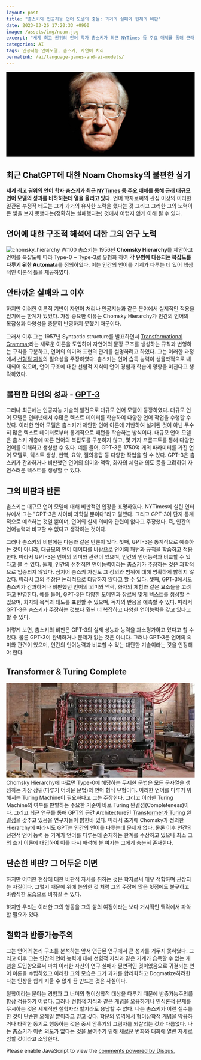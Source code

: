 ```yaml
---
layout: post
title: "촘스키와 인공지능 언어 모델의 충돌: 과거의 실패와 현재의 비판"
date: 2023-03-26 17:20:33 +0900
image: /assets/img/noam.jpg
excerpt: "세계 최고 권위의 언어 학자 촘스키가 최근 NYTimes 등 주요 매체를 통해 근래 대규모 언어 모델의 성과를 비하하는데 열을 올리고 있다."
categories: AI
tags: 인공지능 언어모델, 촘스키, 자연어 처리
permalink: /ai/language-games-and-ai-models/
---
```


![noam w:100](/assets/img/noam.jpg)

## 최근 ChatGPT에 대한 Noam Chomsky의 불편한 심기

**세계 최고 권위의 언어 학자 촘스키가 최근 [NYTimes 등 주요 매체](https://www.nytimes.com/2023/03/08/opinion/noam-chomsky-chatgpt-ai.html)를 통해 근래 대규모 언어 모델의 성과를 비하하는데 열을 올리고 있다.** 언어 학자로써의 관심 이상의 이러한 일관된 부정적 태도는 그가 과거의 유사한 노력을 했다는 것 그리고 그러한 그의 노력이 큰 빛을 보지 못했다는(정확히는 실패했다는) 것에서 어렵지 않게 이해 될 수 있다.

## 언어에 대한 구조적 해석에 대한 그의 연구 노력

![chomsky_hierarchy W:100](/assets/img/Comsky-1.png)
촘스키는 1956년 **Chomsky Hierarchy**를 제안하고 언어를 복잡도에 따라 Type-0 ~ Type-3로 유형화 하여 **각 유형에 대응되는 복잡도를 다루기 위한 Automata**를 정의하였다. 이는 인간의 언어를 기계가 다루는 데 있어 핵심적인 이론적 틀을 제공하였다.

## 안타까운 실패와 그 이후

하지만 이러한 이론적 기반이 자연어 처리나 인공지능과 같은 분야에서 실제적인 적용을 얻기에는 한계가 있었다. 가장 중요한 이유는 Chomsky Hierarchy가 인간의 언어의 복잡성과 다양성을 충분히 반영하지 못했기 때문이다.

그래서 이후 그는 1957년 Syntactic structure를 발표하면서 [Transformational Grammar](https://en.wikipedia.org/wiki/Transformational_grammar)라는 새로운 이론을 도입하며 자연어의 문장 구조를 생성하는 규칙과 변형하는 규칙을 구분하고, 언어의 의미와 표현의 관계를 설명하려고 하였다. 그는 이러한 과정에서 [선험적 지식](https://en.wikipedia.org/wiki/Transformational_grammar#Innate_linguistic_knowledge)의 필요성을 주장하였다. 촘스키는 언어 습득 능력이 생물학적으로 내재되어 있으며, 언어 구조에 대한 선험적 지식이 언어 경험과 학습에 영향을 미친다고 생각하였다.

## 불편한 타인의 성과 - [GPT-3](https://github.com/openai/gpt-3)

그러나 최근에는 인공지능 기술의 발전으로 대규모 언어 모델이 등장하였다. 대규모 언어 모델은 인터넷에서 수많은 텍스트 데이터를 학습하여 다양한 언어 작업을 수행할 수 있다. 이러한 언어 모델은 촘스키가 제안한 언어 이론에 기반하여 설계된 것이 아닌 무수히 많은 텍스트 데이터로부터 통계적으로 패턴을 학습하는 방식이다. 대규모 언어 모델은 촘스키 계층에 따른 언어의 복잡도를 구분하지 않고, 몇 가지 프롬프트를 통해 다양한 언어를 이해하고 생성할 수 있다. 예를 들어, GPT-3은 1750억 개의 파라미터를 가진 언어 모델로, 텍스트 생성, 번역, 요약, 질의응답 등 다양한 작업을 할 수 있다. GPT-3은 촘스키가 간과하거나 비판했던 언어의 의미와 맥락, 화자의 체험과 의도 등을 고려하여 자연스러운 텍스트를 생성할 수 있다.

## 그의 비판과 반론

촘스키는 대규모 언어 모델에 대해 비판적인 입장을 표명하였다. NYTimes에 실린 인터뷰에서 그는 "GPT-3은 사이비 과학일 뿐이다"라고 말했다. 그리고 GPT-3이 단지 통계적으로 예측하는 것일 뿐이며, 언어의 실제 의미와 관련이 없다고 주장했다. 즉, 인간의 언어능력과 비교할 수 없다고 생각하는 것이다.

그러나 촘스키의 비판에는 다음과 같은 반론이 있다. 첫째, GPT-3은 통계적으로 예측하는 것이 아니라, 대규모의 언어 데이터를 바탕으로 언어의 패턴과 규칙을 학습하고 적용한다. 따라서 GPT-3은 언어의 의미와 관련이 있으며, 인간의 언어능력과 비교할 수 있다고 볼 수 있다. 둘째, 인간의 선천적인 언어능력이라는 촘스키가 주장하는 것은 과학적으로 입증되지 않았다. 심지어 촘스키 자신도 그 정의와 범위에 대해 명확하게 밝히지 않았다. 따라서 그의 주장은 논리적으로 타당하지 않다고 할 수 있다. 셋째, GPT-3에서도 촘스키가 간과하거나 비판했던 언어의 의미와 맥락, 화자의 체험과 같은 요소들을 고려하고 반영한다. 예를 들어, GPT-3은 다양한 도메인과 장르에 맞게 텍스트를 생성할 수 있으며, 화자의 목적과 태도를 표현할 수 있으며, 독자의 반응을 예측할 수 있다. 따라서 GPT-3은 촘스키가 주장하는 것보다 훨씬 더 복잡하고 다양한 언어능력을 갖고 있다고 할 수 있다.

이렇게 보면, 촘스키의 비판은 GPT-3의 실제 성능과 능력을 과소평가하고 있다고 할 수 있다. 물론 GPT-3이 완벽하거나 문제가 없는 것은 아니다. 그러나 GPT-3은 언어의 의미와 관련이 있으며, 인간의 언어능력과 비교할 수 있는 대단한 기술이라는 것을 인정해야 한다.

## Transformer & Turing Complete

![turing w:100](/assets/img/turing_m.webp)
Chomsky Hierarchy에 따르면 Type-0에 해당하는 무제한 문법은 모든 문자열을 생성하는 가장 상위(다루기 어려운 문법)의 언어 형식 유형이다. 이러한 언어를 다루기 위해서는 Turing Machine이 필요하다고 그는 주장한다. 그리고 이러한 Turing Machine의 여부를 판별하는 주요한 기준이 바로 Turing 완결성(Completeness)이다. 그리고 최근 연구를 통해 GPT의 근간 Architecture인 [Transformer가 Turing 완결성](https://arxiv.org/pdf/1901.03429.pdf)을 갖추고 있음을 연구자들이 밝힌바 있다. 따라서 초기에 Chomsky가 정의한 Hierarchy에 따라서도 GPT는 인간의 언어를 다루는데 문제가 없다. 물론 이후 인간의 선천적 언어 능력 등 기계가 언어를 다루는데 존재하는 한계를 주장하고 있으나 최소 그의 초기 이론에 대입하여 이를 다시 해석해 볼 여지는 그에게 충분히 존재한다.

## 단순한 비판? 그 어두운 이면

하지만 어떠한 현상에 대한 비판적 자세를 취하는 것은 학자로써 매우 적합하며 권장되는 자질이다. 그렇기 때문에 위에 논의한 것 처럼 그의 주장에 많은 헛점에도 불구하고 바람직한 모습으로 비춰질 수 있다.

하지만 우리는 이러한 그의 행동을 그의 삶의 여정이라는 보다 거시적인 맥락에서 파악할 필요가 있다.

## 철학과 반증가능주의

그는 언어의 논리 구조를 분석하는 앞서 언급된 연구에서 큰 성과를 거두지 못하였다. 그리고 이후 그는 인간의 언어 능력에 대해 선험적 지식과 같은 기계가 습득할 수 없는 개념을 도입함으로써 마치 이러한 자신의 연구 실패가 필연적인 것이었음으로 귀결되는 언어 이론을 수립하였고 이러한 그의 모습은 그가 과거를 합리화하고 Dogmatize하려한다는 인상을 쉽게 지울 수 없게 끔 만드는 것은 사실이다.

철학이라는 분야는 경험과 그 너머의 형이상학적 대상을 다루기 때문에 반증가능주의를 항상 적용하기 어렵다. 그러나 선험적 지식과 같은 개념을 오용하거나 인식론적 문제를 무시하는 것은 세계적인 철학자라 할지라도 용납할 수 없다. 나는 촘스키가 이런 실수를 한 것이 단순한 오해일 뿐이라고 믿고 싶다. 학문의 영역에서 형이상학적 개념을 악용하거나 타락한 동기로 행동하는 것은 중세 암흑기의 그림자를 되살리는 것과 다름없다. 나는 촘스키가 이런 의도가 없다는 것을 보여주기 위해 새로운 변화와 대화에 열린 자세로 임할 것이라고 소망한다.

<div id="disqus_thread"></div>
<script>
    /**
    *  RECOMMENDED CONFIGURATION VARIABLES: EDIT AND UNCOMMENT THE SECTION BELOW TO INSERT DYNAMIC VALUES FROM YOUR PLATFORM OR CMS.
    *  LEARN WHY DEFINING THESE VARIABLES IS IMPORTANT: https://disqus.com/admin/universalcode/#configuration-variables    */
    var disqus_config = function () {
    this.page.url = PAGE_URL;  // Replace PAGE_URL with your page's canonical URL variable
    this.page.identifier = PAGE_IDENTIFIER; // Replace PAGE_IDENTIFIER with your page's unique identifier variable
    };

    (function() { // DON'T EDIT BELOW THIS LINE
    var d = document, s = d.createElement('script');
    s.src = 'https://fritzprix.disqus.com/embed.js';
    s.setAttribute('data-timestamp', +new Date());
    (d.head || d.body).appendChild(s);
    })();
</script>
<noscript>Please enable JavaScript to view the <a href="https://disqus.com/?ref_noscript">comments powered by Disqus.</a></noscript>
